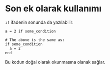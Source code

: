 # Son ek olarak kullanımı

`if` ifadenin sonunda da yazılabilir:

```crystal
a = 2 if some_condition

# The above is the same as:
if some_condition
  a = 2
end
```

Bu kodun doğal olarak okunmasına olanak sağlar.